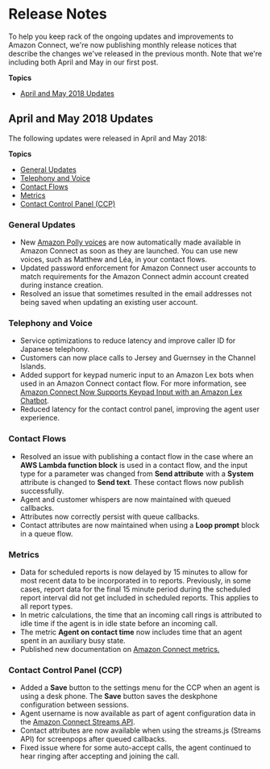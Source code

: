# Release Notes<a name="amazon-connect-release-notes"></a>

To help you keep rack of the ongoing updates and improvements to Amazon Connect, we're now publishing monthly release notices that describe the changes we've released in the previous month\. Note that we're including both April and May in our first post\.

**Topics**
+ [April and May 2018 Updates](#may18-release-notes)

## April and May 2018 Updates<a name="may18-release-notes"></a>

The following updates were released in April and May 2018:

**Topics**
+ [General Updates](#w3ab1b7b7b7)
+ [Telephony and Voice](#w3ab1b7b7b9)
+ [Contact Flows](#w3ab1b7b7c11)
+ [Metrics](#w3ab1b7b7c13)
+ [Contact Control Panel \(CCP\)](#w3ab1b7b7c15)

### General Updates<a name="w3ab1b7b7b7"></a>
+ New [Amazon Polly voices](http://docs.aws.amazon.com/polly/latest/dg/voicelist.html) are now automatically made available in Amazon Connect as soon as they are launched\. You can use new voices, such as Matthew and Léa, in your contact flows\.
+ Updated password enforcement for Amazon Connect user accounts to match requirements for the Amazon Connect admin account created during instance creation\.
+ Resolved an issue that sometimes resulted in the email addresses not being saved when updating an existing user account\.

### Telephony and Voice<a name="w3ab1b7b7b9"></a>
+ Service optimizations to reduce latency and improve caller ID for Japanese telephony\.
+ Customers can now place calls to Jersey and Guernsey in the Channel Islands\.
+ Added support for keypad numeric input to an Amazon Lex bots when used in an Amazon Connect contact flow\. For more information, see [Amazon Connect Now Supports Keypad Input with an Amazon Lex Chatbot](https://aws.amazon.com/about-aws/whats-new/2018/05/amazon-connect-now-supports-keypad-input-with-an-amazon-lex-chat/)\.
+ Reduced latency for the contact control panel, improving the agent user experience\.

### Contact Flows<a name="w3ab1b7b7c11"></a>
+ Resolved an issue with publishing a contact flow in the case where an **AWS Lambda function block** is used in a contact flow, and the input type for a parameter was changed from **Send attribute** with a **System** attribute is changed to **Send text**\. These contact flows now publish successfully\.
+ Agent and customer whispers are now maintained with queued callbacks\.
+ Attributes now correctly persist with queue callbacks\.
+ Contact attributes are now maintained when using a **Loop prompt** block in a queue flow\.

### Metrics<a name="w3ab1b7b7c13"></a>
+ Data for scheduled reports is now delayed by 15 minutes to allow for most recent data to be incorporated in to reports\. Previously, in some cases, report data for the final 15 minute period during the scheduled report interval did not get included in scheduled reports\. This applies to all report types\.
+ In metric calculations, the time that an incoming call rings is attributed to idle time if the agent is in idle state before an incoming call\.
+ The metric **Agent on contact time** now includes time that an agent spent in an auxiliary busy state\.
+ Published new documentation on [Amazon Connect metrics\.](http://docs.aws.amazon.com/connect/latest/userguide/connect-metrics.html)

### Contact Control Panel \(CCP\)<a name="w3ab1b7b7c15"></a>
+ Added a **Save** button to the settings menu for the CCP when an agent is using a desk phone\. The **Save** button saves the deskphone configuration between sessions\.
+ Agent username is now available as part of agent configuration data in the [Amazon Connect Streams API](https://github.com/aws/amazon-connect-streams/blob/master/Documentation.md)\. 
+ Contact attributes are now available when using the streams\.js \(Streams API\) for screenpops after queued callbacks\.
+ Fixed issue where for some auto\-accept calls, the agent continued to hear ringing after accepting and joining the call\.